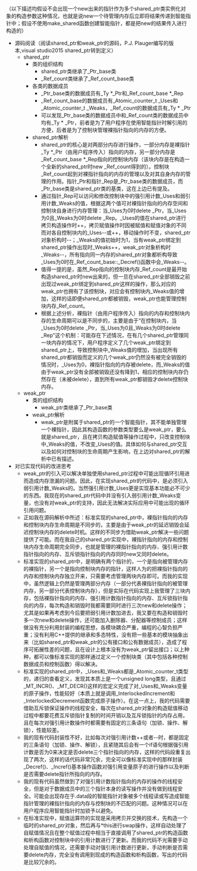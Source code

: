 （以下描述均假设不会出现一个new出来的指针作为多个shared_ptr类实例化对象的构造参数这种情况，也就是说new一个待管理内存后立即将结果传递到智能指针中；假设不使用make_shared函数创建智能指针，都是把new的结果传入进行构造的）
* 源码阅读（阅读shared_ptr和weak_ptr的源码，P.J. Plauger编写的版本,visual studio2015 shared_ptr转到定义）
	* shared_ptr
		* 类的组织结构
			* shared_ptr类继承了_Ptr_base类
			* _Ref_count类继承了_Ref_count_base类
		* 各类的数据成员
			* _Ptr_base类的数据成员有_Ty *_Ptr和_Ref_count_base *_Rep
			* _Ref_count_base的数据成员有_Atomic_counter_t _Uses和_Atomic_counter_t _Weaks，_Ref_count的数据成员有_Ty * _Ptr
			* 可以发现_Ptr_base类的数据成员中和_Ref_count类的数据成员中均有_Ty * _Ptr，前者是为了用户程序在使用智能指针时解引用的方便，后者是为了控制块管理裸指针指向的内存的方便。
		* shared_ptr解析
			* shared_ptr的核心是对两部分内存进行操作，一部分内存是裸指针_Ty *_Ptr（由用户程序传入）指向的内存，另一部分内存是_Ref_count_base *_Rep指向的控制块内存（该块内存是在构造一个全新的shared_ptr时new _Ref_count得到的）。控制块_Ref_count起到对裸指针指向的内存的管理以及对其自身内存的管理的作用。指针_Ptr和指针_Rep是_Ptr_base类的数据成员，而_Ptr_base类是shared_ptr类的基类，这在上边已有提及。
			* 通过指针_Rep可以访问和修改控制块中的强引用计数_Uses和弱引用计数_Weaks的值，根据这两个值可对裸指针指向的内存空间和控制块自身进行内存管理：当_Uses为0时delete _Ptr，当_Uses为0且_Weaks为0时delete _Rep。_Uses的值在shared_ptr进行拷贝构造操作时++，拷贝赋值操作时因被赋值和赋值对象的不同而对各自控制块内的_Uses--或++，移动操作时不变，shared_ptr对象析构时--；_Weaks的值初始时为1，当有weak_ptr绑定到shared_ptr操作出现时_Weaks++，weak_ptr对象析构时_Weaks--，所有指向同一内存的shared_ptr对象都析构导致_Uses为0时在_Ref_count_base::_Decref()函数中会_Weaks--。
			* 值得一提的是，虽然_Rep指向的控制块内存_Ref_count是最开始构造shared_ptr时new出来的，但一旦在shared_ptr全部销毁之前出现过weak_ptr绑定到shared_ptr这样的操作，那么对应的weak_ptr也拥有了该控制块，对应会有控制块内_Weaks值的增加，这样的话即便shared_ptr都被销毁，weak_ptr也能管理控制块内存_Ref_count。
			* 根据上述分析，裸指针（由用户程序传入）指向的内存和控制块内存的生命周期可以是不同步的，主要是由于“在控制块内，当_Uses为0时delete _Ptr，当_Uses为0且_Weaks为0时delete _Rep”这个机制：可能存在下述情况，在有几个shared_ptr管理同一块内存的情况下，用户程序定义了几个weak_ptr绑定到shared_ptr上，导致控制块中_Weaks值的增加，当出现所有shared_ptr都销毁而定义的几个weak_ptr仍然没有被完全销毁的情况时，_Uses为0，裸指针指向的内存被delete，而_Weaks的值由于weak_ptr没有全部被销毁还没有降到1，相应的控制块内存仍然存在（未被delete），直到所有weak_ptr都销毁才delete控制块内存。
	* weak_ptr
		* 类的组织结构
			* weak_ptr类继承了_Ptr_base类
		* weak_ptr解析
			* weak_ptr是附属于shared_ptr的一个智能指针，其不能单独管理一个裸指针，因此其构造函数的参数类型要么是weak_ptr，要么就是shared_ptr，且在拷贝构造赋值等操作过程中，只改变控制块中_Weaks的值，不改变_Uses的值。具体如何与shared_ptr交互以及如何对控制块的生命周期产生影响，在上边对shared_ptr的解析中已有描述。
* 对已实现代码的改进思考
	* weak_ptr的引入可以解决单独使用shared_ptr过程中可能出现循环引用进而造成内存泄漏的问题。因此，在实现shared_ptr的代码中，是必须引入弱引用计数_Weaks的。当然强引用计数_Uses更是实现基本功能必不可少的东西。我现在的shared_ptr代码中并没有引入弱引用计数_Weaks变量，也没有对weak_ptr的支持，因此无法解决实际应用中可能出现的循环引用问题。
	* 正如我在源码解析中所述：标准实现的shared_ptr中，裸指针指向的内存和控制块内存生命周期是不同步的，主要是由于weak_ptr的延迟销毁会延迟控制块内存的delete时机。这样的不同步为借助weak_ptr解决一些问题提供了可能。而在我自己的shared_ptr实现中，裸指针指向的内存和控制块内存生命周期完全同步，也就是管理的裸指针指向的内存、强引用计数指针指向的内存、互斥锁指针指向的内存同时new又同时delete。
	* 标准实现的shared_ptr中，是明确有两个指针的，一个是指向被管理内存的裸指针，另一个是指向控制块内存的指针，这样人为的把裸指针指向的内存和控制块内存独立开来，只需要考虑管理两块内存即可。而我的实现中，虽然逻辑上仍然是管理两部分内存（一部分代表裸指针指向的被管理内存，另一部分代表控制块内存），但是实际在代码实现上我管理了三块内存，包括裸指针指向的内存、强引用计数指针指向的内存、互斥锁指针指向的内存，每次构造和销毁时我都需要同时进行三次new和delete操作；尤其是如果再考虑到今后要把弱引用计数加进去，我又要在构造和销毁时多一次new和delete操作，还可能加入删除器、分配器等控制成员；这样做没有充分利用封装的编程思想，各模块耦合严重，编程的心智负担严重；没有利用C++提供的继承和多态特性，没有把一些基本的模块抽象出来（比如shared_ptr和weak_ptr的公有接口和公有数据成员），造成了程序可拓展性差的问题，且在设计上根本没有为weak_ptr留出接口；以上种种，都可以像标准实现的那样通过定义一个控制块类（其中包括各种控制数据成员和控制函数）得以解决。 
	* 标准实现的shared_ptr中，_Uses和_Weaks都是_Atomic_counter_t类型的，递归的查看定义，发现其本质上是一个unsigned long类型，且通过_MT_INCR()、_MT_DECR()这样的宏定义完成了对_Uses和_Weaks变量的原子操作，性能较好（本质上就是调用_InterlockedIncrement和_InterlockedDecrement函数完成原子操作）。在这一点上，我的代码需要借助互斥锁保证操作的线程安全，每次在shared_ptr对象的构造赋值移动过程中都要花费互斥锁指针复制的时间开销以及互斥锁指针的内存占用，且在每次对强引用计数操作时都需要有固定的三条语句（加锁、操作、解锁），性能较差。
	* 我的现有代码封装性不好，比如每次对强引用计数++或者--时，都是固定的三条语句（加锁、操作、解锁），且紧随其后会有一个if语句根据强引用计数是否为0来决定是否delete三个指针指向的内存，这样的代码段重复出现了两次，这样的话代码非常冗余，完全可以像标准实现中的那样封装_Decref()、_Incref()基本操作函数对强引用变量原子的进行操作以及判断是否需要delete指针所指向的内存。
	* 我的现有代码虽然做到了对强引用计数指针指向的内存的操作的线程安全，但是对于数据成员中的三个指针本身的读写操作并没有做到线程安全。可能会出现存在于.data段的智能指针对象被多个线程读或写造成智能指针管理的裸指针指向的内存与控制块的不匹配的问题。这种情况可以在用户程序应用智能指针时加锁予以避免。
	* 在标准实现中，赋值运算符的实现是采用拷贝并交换的技术，先构造一个临时的shared_ptr对象，然后再与*this进行swap操作，这样自动处理了自赋值情况且在整个赋值过程中相当于直接调用了shared_ptr的构造函数和析构函数对控制块中的引用计数进行了更新。而我的代码不光需要手动处理自赋值的情况，还需要手动对强引用计数进行更新，手动判断是否需要delete内存，完全没有调用到现成的构造函数和析构函数，写出的代码是比较冗余的。